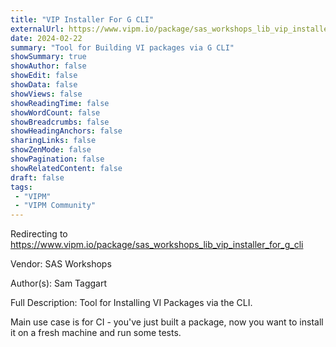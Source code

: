 ```yaml
---
title: "VIP Installer For G CLI"
externalUrl: https://www.vipm.io/package/sas_workshops_lib_vip_installer_for_g_cli
date: 2024-02-22
summary: "Tool for Building VI packages via G CLI"
showSummary: true
showAuthor: false
showEdit: false
showData: false
showViews: false
showReadingTime: false
showWordCount: false
showBreadcrumbs: false
showHeadingAnchors: false
sharingLinks: false
showZenMode: false
showPagination: false
showRelatedContent: false
draft: false
tags:
 - "VIPM"
 - "VIPM Community"
---
```


Redirecting to https://www.vipm.io/package/sas_workshops_lib_vip_installer_for_g_cli

Vendor: SAS Workshops

Author(s): Sam Taggart
 
Full Description:
Tool for Installing VI Packages via the CLI.

Main use case is for CI - you've just built a package, now you want to install it on a fresh machine and run some tests.
